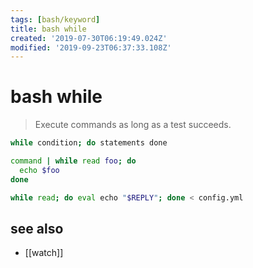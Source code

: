 ```yaml
---
tags: [bash/keyword]
title: bash while
created: '2019-07-30T06:19:49.024Z'
modified: '2019-09-23T06:37:33.108Z'
---
```


# bash while

> Execute commands as long as a test succeeds.

```sh
while condition; do statements done
```

```sh
command | while read foo; do
  echo $foo
done
```

```sh
while read; do eval echo "$REPLY"; done < config.yml
```

## see also
- [[watch]]
